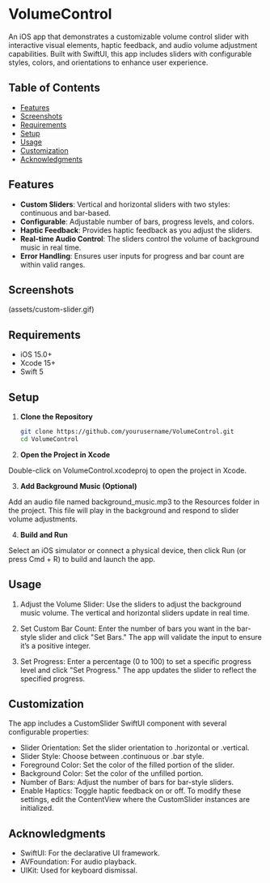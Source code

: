 # VolumeControl

An iOS app that demonstrates a customizable volume control slider with interactive visual elements, haptic feedback, and audio volume adjustment capabilities. Built with SwiftUI, this app includes sliders with configurable styles, colors, and orientations to enhance user experience.

## Table of Contents

- [Features](#features)
- [Screenshots](#screenshots)
- [Requirements](#requirements)
- [Setup](#setup)
- [Usage](#usage)
- [Customization](#customization)
- [Acknowledgments](#acknowledgments)

## Features

- **Custom Sliders**: Vertical and horizontal sliders with two styles: continuous and bar-based.
- **Configurable**: Adjustable number of bars, progress levels, and colors.
- **Haptic Feedback**: Provides haptic feedback as you adjust the sliders.
- **Real-time Audio Control**: The sliders control the volume of background music in real time.
- **Error Handling**: Ensures user inputs for progress and bar count are within valid ranges.

## Screenshots

(assets/custom-slider.gif)


## Requirements

- iOS 15.0+
- Xcode 15+
- Swift 5

## Setup

1. **Clone the Repository**
   ```bash
   git clone https://github.com/yourusername/VolumeControl.git
   cd VolumeControl

2. **Open the Project in Xcode**

Double-click on VolumeControl.xcodeproj to open the project in Xcode.

3. **Add Background Music (Optional)**

Add an audio file named background_music.mp3 to the Resources folder in the project. This file will play in the background and respond to slider volume adjustments.

4. **Build and Run**

Select an iOS simulator or connect a physical device, then click Run (or press Cmd + R) to build and launch the app.

## Usage
1. Adjust the Volume Slider: Use the sliders to adjust the background music volume. The vertical and horizontal sliders update in real time.

2. Set Custom Bar Count: Enter the number of bars you want in the bar-style slider and click "Set Bars." The app will validate the input to ensure it’s a positive integer.

3. Set Progress: Enter a percentage (0 to 100) to set a specific progress level and click "Set Progress." The app updates the slider to reflect the specified progress.

## Customization
The app includes a CustomSlider SwiftUI component with several configurable properties:

- Slider Orientation: Set the slider orientation to .horizontal or .vertical.
- Slider Style: Choose between .continuous or .bar style.
- Foreground Color: Set the color of the filled portion of the slider.
- Background Color: Set the color of the unfilled portion.
- Number of Bars: Adjust the number of bars for bar-style sliders.
- Enable Haptics: Toggle haptic feedback on or off.
To modify these settings, edit the ContentView where the CustomSlider instances are initialized.

## Acknowledgments
- SwiftUI: For the declarative UI framework.
- AVFoundation: For audio playback.
- UIKit: Used for keyboard dismissal.